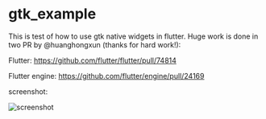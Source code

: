 # gtk_example

This is test of how to use gtk native widgets in flutter. 
Huge work is done in two PR by @huanghongxun (thanks for hard work!):

Flutter:
https://github.com/flutter/flutter/pull/74814

Flutter engine:
https://github.com/flutter/engine/pull/24169

screenshot:

![screenshot](https://github.com/charafau/flutter_gtk_native_view_example/blob/master/screen.png)
